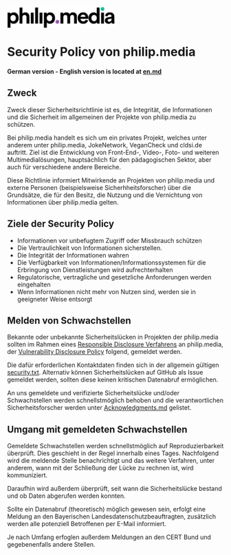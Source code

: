 <img src="https://raw.githubusercontent.com/philip-media/security-policy/main/pmd.svg" alt="philip.media" width="250" align="center">
 </p>

 # Security Policy von philip.media
 #### German version - English version is located at [en.md](en.md)

 ## Zweck
 Zweck dieser Sicherheitsrichtlinie ist es, die Integrität, die Informationen und die Sicherheit im allgemeinen der Projekte von philip.media zu schützen.

 Bei philip.media handelt es sich um ein privates Projekt, welches unter anderem unter philip.media, JokeNetwork, VeganCheck und cldsi.de auftritt. 
 Ziel ist die Entwicklung von Front-End-, Video-, Foto- und weiteren Multimedialösungen, hauptsächlich für den pädagogischen Sektor, aber auch für verschiedene andere Bereiche. 

 Diese Richtlinie informiert Mitwirkende an Projekten von philip.media und externe Personen (beispielsweise Sicherhheitsforscher) über die Grundsätze, die für den Besitz, die Nutzung und die Vernichtung von Informationen über philip.media gelten.

 ## Ziele der Security Policy

 - Informationen vor unbefugtem Zugriff oder Missbrauch schützen
 - Die Vertraulichkeit von Informationen sicherstellen.
 - Die Integrität der Informationen wahren
 - Die Verfügbarkeit von Informationen/Informationssystemen für die Erbringung von Dienstleistungen wird aufrechterhalten
 - Regulatorische, vertragliche und gesetzliche Anforderungen werden eingehalten
 - Wenn Informationen nicht mehr von Nutzen sind, werden sie in geeigneter Weise entsorgt

 ## Melden von Schwachstellen

 Bekannte oder unbekannte Sicherheitslücken in Projekten der philip.media sollten im Rahmen eines [Responsible Disclosure Verfahrens](https://de.wikipedia.org/wiki/Responsible_Disclosure_(IT-Sicherheit)) an philip.media, der [Vulnerability Disclosure Policy](vdp.md) folgend, gemeldet werden.

 Die dafür erforderlichen Kontaktdaten finden sich in der allgemein gültigen [security.txt](https://cldsi.de/.well-known/security.txt). Alternativ können Sicherheitslücken auf GitHub als Issue gemeldet werden, sollten diese keinen kritischen Datenabruf ermöglichen. 

 An uns gemeldete und verifizierte Sicherheitslücke und/oder Schwachstellen werden schnellstmöglich behoben und die verantwortlichen Sicherheitsforscher werden unter [Acknowledgments.md](Acknowledgments.md) gelistet. 

 ## Umgang mit gemeldeten Schwachstellen

 Gemeldete Schwachstellen werden schnellstmöglich auf Reproduzierbarkeit überprüft. Dies geschieht in der Regel innerhalb eines Tages.
 Nachfolgend wird die meldende Stelle benachrichtigt und das weitere Verfahren, unter anderem, wann mit der Schließung der Lücke zu rechnen ist, wird kommuniziert.

 Daraufhin wird außerdem überprüft, seit wann die Sicherheitslücke bestand und ob Daten abgerufen werden konnten. 

 Sollte ein Datenabruf (theoretisch) möglich gewesen sein, erfolgt eine Meldung an den Bayerischen Landesdatenschutzbeauftragten, zusätzlich werden alle potenziell Betroffenen per E-Mail informiert.

 Je nach Umfang erfoglen außerdem Meldungen an den CERT Bund und gegebenenfalls andere Stellen. 
